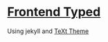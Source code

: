 # [Frontend Typed](https://www.frontendtyped.com/)

Using jekyll and [TeXt Theme](https://github.com/kitian616/jekyll-TeXt-theme)
